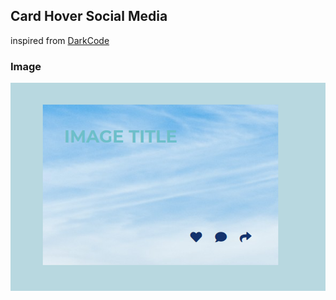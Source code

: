 ## Card Hover Social Media

inspired from [DarkCode](https://www.youtube.com/watch?v=b8e6D7oBf4g)

### Image
![Image](image.png)